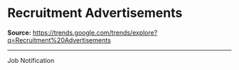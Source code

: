 # Recruitment Advertisements

**Source:** https://trends.google.com/trends/explore?q=Recruitment%20Advertisements

---

Job Notification
